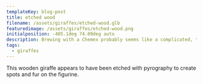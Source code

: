 ```yaml
---
templateKey: blog-post
title: etched wood
filename: /assets/giraffes/etched-wood.glb
featuredimage: /assets/giraffes/etched-wood.png
initialposition: -405.1deg 74.09deg auto
description: Brewing with a Chemex probably seems like a complicated, time-consuming ordeal, but once you get used to the process, it becomes a soothing ritual that's worth the effort every time.
tags:
  - giraffes
---
```

 This wooden giraffe appears to have been etched with pyrography to create spots and fur on the figurine.